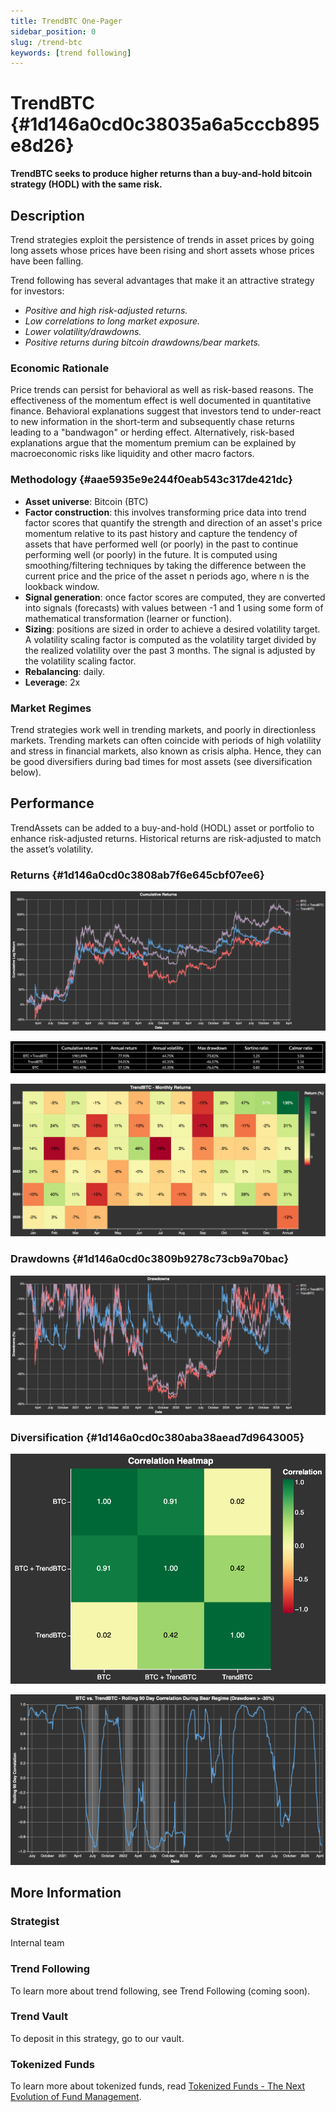 ```yaml
---
title: TrendBTC One-Pager
sidebar_position: 0
slug: /trend-btc
keywords: [trend following]
---
```




# TrendBTC {#1d146a0cd0c38035a6a5cccb895e8d26}


**TrendBTC seeks to produce higher returns than a buy-and-hold bitcoin strategy (HODL) with the same risk.**


## Description


Trend strategies exploit the persistence of trends in asset prices by going long assets whose prices have been rising and short assets whose prices have been falling.


Trend following has several advantages that make it an attractive strategy for investors:

- _Positive and high risk-adjusted returns._
- _Low correlations to long market exposure._
- _Lower volatility/drawdowns._
- _Positive returns during bitcoin drawdowns/bear markets._

### Economic Rationale


Price trends can persist for behavioral as well as risk-based reasons. The effectiveness of the momentum effect is well documented in quantitative finance. Behavioral explanations suggest that investors tend to under-react to new information in the short-term and subsequently chase returns leading to a "bandwagon" or herding effect. Alternatively, risk-based explanations argue that the momentum premium can be explained by macroeconomic risks like liquidity and other macro factors. 


### Methodology {#aae5935e9e244f0eab543c317de421dc}

- **Asset universe**: Bitcoin (BTC)
- **Factor construction**: this involves transforming price data into trend factor scores that quantify the strength and direction of an asset's price momentum relative to its past history and capture the tendency of assets that have performed well (or poorly) in the past to continue performing well (or poorly) in the future. It is computed using smoothing/filtering techniques by taking the difference between the current price and the price of the asset n periods ago, where n is the lookback window.
- **Signal generation**: once factor scores are computed, they are converted into signals (forecasts) with values between -1 and 1 using some form of mathematical transformation (learner or function).
- **Sizing**: positions are sized in order to achieve a desired volatility target. A volatility scaling factor is computed as the volatility target divided by the realized volatility over the past 3 months. The signal is adjusted by the volatility scaling factor.
- **Rebalancing**: daily.
- **Leverage**: 2x

### Market Regimes


Trend strategies work well in trending markets, and poorly in directionless markets. Trending markets can often coincide with periods of high volatility and stress in financial markets, also known as crisis alpha. Hence, they can be good diversifiers during bad times for most assets (see diversification below).


## Performance


TrendAssets can be added to a buy-and-hold (HODL) asset or portfolio to enhance risk-adjusted returns. Historical returns are risk-adjusted to match the asset’s volatility.


### Returns {#1d146a0cd0c3808ab7f6e645cbf07ee6}


![](./trend-btc.1d746a0c-d0c3-80f2-bbb7-cd16d4bd78e5.png)


![](./trend-btc.1d746a0c-d0c3-80aa-be7b-ce940ffffad1.png)


![](./trend-btc.1d746a0c-d0c3-808f-976e-dbeec1fc02d4.png)


### Drawdowns {#1d146a0cd0c3809b9278c73cb9a70bac}


![](./trend-btc.1d746a0c-d0c3-80df-96d9-c7506aa1e996.png)


### Diversification {#1d146a0cd0c380aba38aead7d9643005}


![](./trend-btc.1d746a0c-d0c3-807f-8cb4-f85201cd02ef.png)


![](./trend-btc.1d746a0c-d0c3-8065-a608-f8b633f164e2.png)


## More Information


### Strategist


Internal team


### Trend Following


To learn more about trend following, see Trend Following (coming soon).


### Trend Vault


To deposit in this strategy, go to our vault.


### Tokenized Funds


To learn more about tokenized funds, read [Tokenized Funds - The Next Evolution of Fund Management](/tokenized-funds).

